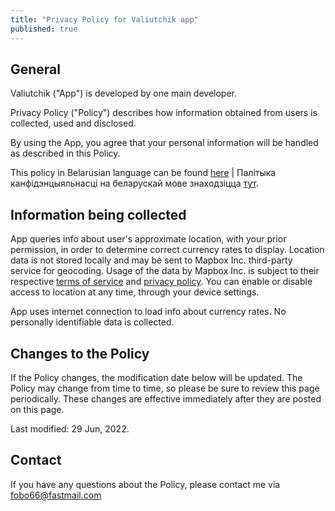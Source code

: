 ```yaml
---
title: "Privacy Policy for Valiutchik app"
published: true
---
```


## General

Valiutchik ("App") is developed by one main developer.

Privacy Policy ("Policy") describes how information obtained from users is collected, used and disclosed.

By using the App, you agree that your personal information will be handled as described in this Policy.

This policy in Belarusian language can be found [here](/2022/06/29/valiutchik-privacy-policy-by/) | Палітыка канфідэнцыяльнасці на беларускай мове знаходзіцца [тут](/2022/06/29/valiutchik-privacy-policy-by/).

## Information being collected

App queries info about user's approximate location, with your prior permission, in order to determine correct currency rates to display. Location data is not stored locally and may be sent to Mapbox Inc. third-party service for geocoding. Usage of the data by Mapbox Inc. is subject to their respective [terms of service](https://www.mapbox.com/legal/tos) and [privacy policy](https://www.mapbox.com/legal/privacy). You can enable or disable access to location at any time, through your device settings.

App uses internet connection to load info about currency rates. No personally identifiable data is collected.

## Changes to the Policy

If the Policy changes, the modification date below will be updated. The Policy may change from time to time, so please be sure to review this page periodically. These changes are effective immediately after they are posted on this page.

Last modified: 29 Jun, 2022.

## Contact

If you have any questions about the Policy, please contact me via fobo66@fastmail.com
